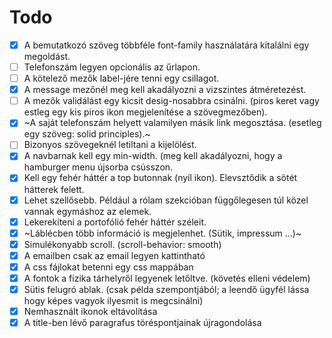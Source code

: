# Todo

-   [x] A bemutatkozó szöveg többféle font-family használatára kitalálni egy megoldást.
-   [ ] Telefonszám legyen opcionális az űrlapon.
-   [ ] A kötelező mezők label-jére tenni egy csillagot.
-   [x] A message mezőnél meg kell akadályozni a vizszintes átméretezést.
-   [ ] A mezők validálást egy kicsit desig-nosabbra csinálni. (piros keret vagy estleg egy kis piros ikon megjelenítése a szövegmezőben).
-   [x] ~A saját telefonszám helyett valamilyen másik link megosztása. (esetleg egy szöveg: solid principles).~
-   [ ] Bizonyos szövegeknél letiltani a kijelölést.
-   [x] A navbarnak kell egy min-width. (meg kell akadályozni, hogy a hamburger menu újsorba csússzon.
-   [x] Kell egy fehér háttér a top butonnak (nyíl ikon). Elevsztődik a sötét hátterek felett.
-   [x] Lehet szellősebb. Például a rólam szekcióban függőlegesen túl közel vannak egymáshoz az elemek.
-   [x] Lekerekíteni a portofólió fehér háttér széleit.
-   [x] ~Láblécben több információ is megjelenhet. (Sütik, impressum ...)~
-   [x] Simulékonyabb scroll. (scroll-behavior: smooth)
-   [x] A emailben csak az email legyen kattintható
-   [x] A css fájlokat betenni egy css mappában
-   [x] A fontok a fizika tárhelyről legyenek letőltve. (követés elleni védelem)
-   [x] Sütis felugró ablak. (csak példa szempontjából; a leendő ügyfél lássa hogy képes vagyok ilyesmit is megcsinálni)
-   [x] Nemhasznált ikonok eltávolítása
-   [x] A title-ben lévő paragrafus töréspontjainak újragondolása
